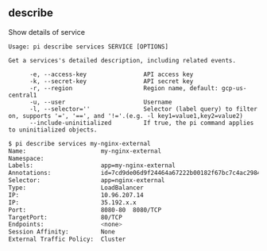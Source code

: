 describe
------------------------------
Show details of service

    Usage: pi describe services SERVICE [OPTIONS]

    Get a services's detailed description, including related events.

          -e, --access-key                API access key
          -k, --secret-key                API secret key
          -r, --region                    Region name, default: gcp-us-central1
          -u, --user                      Username
          -l, --selector=''               Selector (label query) to filter on, supports '=', '==', and '!='.(e.g. -l key1=value1,key2=value2)
          --include-uninitialized         If true, the pi command applies to uninitialized objects.

```sh
$ pi describe services my-nginx-external
Name:                     my-nginx-external
Namespace:
Labels:                   app=my-nginx-external
Annotations:              id=7cd9de06d9f24464a67222b00182f67bc7c4ac29840e8166e2f20f2d6c3f1819
Selector:                 app=nginx-external
Type:                     LoadBalancer
IP:                       10.96.207.14
IP:                       35.192.x.x
Port:                     8080-80  8080/TCP
TargetPort:               80/TCP
Endpoints:                <none>
Session Affinity:         None
External Traffic Policy:  Cluster
```
